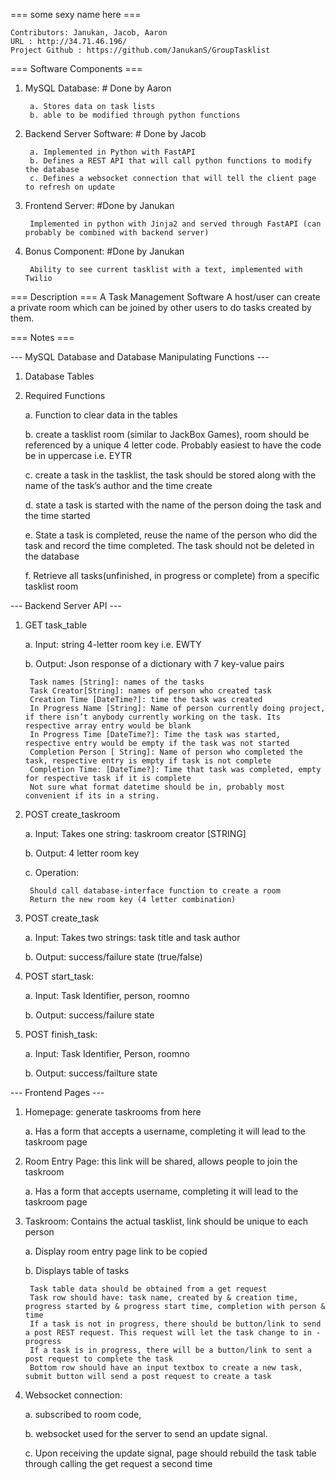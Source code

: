 === some sexy name here ===

	Contributors: Janukan, Jacob, Aaron
	URL : http://34.71.46.196/
	Project Github : https://github.com/JanukanS/GroupTasklist

=== Software Components ===

1. MySQL Database:    # Done by Aaron

		a. Stores data on task lists
		b. able to be modified through python functions

2. Backend Server Software:   # Done by Jacob

		a. Implemented in Python with FastAPI
		b. Defines a REST API that will call python functions to modify the database
		c. Defines a websocket connection that will tell the client page to refresh on update
		
3. Frontend Server:  #Done by Janukan

		Implemented in python with Jinja2 and served through FastAPI (can probably be combined with backend server)
		
4. Bonus Component:   #Done by Janukan

		Ability to see current tasklist with a text, implemented with Twilio

=== Description ===
A Task Management Software 
A host/user can create a private room which can be joined by other users to do tasks created by them.

=== Notes ===

--- MySQL Database and Database Manipulating Functions ---
1. Database Tables
2. Required Functions

	a. Function to clear data in the tables
	
	b. create a tasklist room (similar to JackBox Games), room should be referenced by a unique 4 letter code. Probably easiest to have the code be in uppercase i.e. EYTR
	
	c. create a task in the tasklist, the task should be stored along with the name of the task’s author and the time create
	
	d. state a task is started with the name of the person doing the task and the time started
	
	e. State a task is completed, reuse the name of the person who did the task and record the time completed. The task should not be deleted in the database
	
	f. Retrieve all tasks(unfinished, in progress or complete) from a specific tasklist room

--- Backend Server API ---
1. GET task_table

	a. Input: string 4-letter room key i.e. EWTY
	
	b. Output: Json response of a dictionary with 7 key-value pairs
	
		Task names [String]: names of the tasks
		Task Creator[String]: names of person who created task
		Creation Time [DateTime?]: time the task was created
		In Progress Name [String]: Name of person currently doing project, if there isn’t anybody currently working on the task. Its respective array entry would be blank
		In Progress Time [DateTime?]: Time the task was started, respective entry would be empty if the task was not started
		Completion Person [ String]: Name of person who completed the task, respective entry is empty if task is not complete
		Completion Time: [DateTime?]: Time that task was completed, empty for respective task if it is complete
		Not sure what format datetime should be in, probably most convenient if its in a string.
2. POST create_taskroom

	a. Input: Takes one string: taskroom creator [STRING]
	
	b. Output: 4 letter room key
	
	c. Operation: 
	
		Should call database-interface function to create a room
		Return the new room key (4 letter combination)
		
3. POST create_task

	a. Input: Takes two strings: task title and task author
	
	b. Output: success/failure state (true/false)
	
4. POST start_task:

	a. Input: Task Identifier, person, roomno
	
	b. Output: success/failure state
	
5. POST finish_task:

	a. Input: Task Identifier, Person, roomno
	
	b. Output: success/failture state

--- Frontend Pages ---
1. Homepage: generate taskrooms from here

	a. Has a form that accepts a username, completing it will lead to the taskroom page
	
2. Room Entry Page: this link will be shared, allows people to join the taskroom

 	a. Has a form that accepts username, completing it will lead to the taskroom page
	
3. Taskroom: Contains the actual tasklist, link should be unique to each person

	a. Display room entry page link to be copied
	
	b. Displays table of tasks
	
		Task table data should be obtained from a get request
		Task row should have: task name, created by & creation time, progress started by & progress start time, completion with person & time
		If a task is not in progress, there should be button/link to send a post REST request. This request will let the task change to in - progress
		If a task is in progress, there will be a button/link to sent a post request to complete the task
		Bottom row should have an input textbox to create a new task, submit button will send a post request to create a task
		
4. Websocket connection: 

	a. subscribed to room code, 
	
	b. websocket used for the server to send an update signal. 
	
	c. Upon receiving the update signal, page should rebuild the task table through calling the get request a second time
